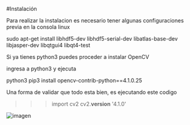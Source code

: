 #Instalación

Para realizar la instalacion es necesario tener algunas configuraciones previa en la consola linux

sudo apt-get install libhdf5-dev libhdf5-serial-dev libatlas-base-dev libjasper-dev libqtgui4 libqt4-test

Si ya tienes python3 puedes proceder a instalar OpenCV

ingresa a python3 y ejecuta

python3
  pip3 install opencv-contrib-python==4.1.0.25

Una forma de validar que todo esta bien, es ejecutando este codigo

>>> import cv2
>>> cv2.__version__
'4.1.0'

![imagen](https://user-images.githubusercontent.com/6835007/138108151-01748e07-1775-4574-bcbc-78c9632bfd3f.png)


